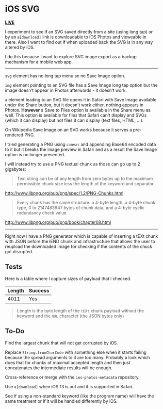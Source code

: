 # iOS SVG

[**LIVE**](https://tomashubelbauer.github.io/ios-svg)

I experiment to see if an SVG saved directly from a site (using long tap) or by
an `a[download]` link is downloadable to iOS Photos and vieweable in there. Also
I want to find out if when uploaded back the SVG is in any way altered by iOS.

I do this because I want to explore SVG image export as a backup mechanism for
a mobile web app.

---

`svg` element has no long tap menu so no Save Image option.

`img` element pointing to an SVG file has a Save Image long tap option but the
image doesn't appear in Photos afterwards - it doesn't work.

`a` element leading to an SVG file opens it in Safari with Save Image available
under the Share button, but it doesn't work either, nothing appears in Photos.
**However** a Save to Files option is available in the Share menu as well.
This option is available for files that Safari can't display and SVGs (which it
can display) but not files it can display (text files, HTML, …).

On Wikipedia Save Image on an SVG works because it serves a pre-rendered PNG.

I tried generating a PNG using `canvas` and appending Base64 encoded data to it
but it breaks the image preview in Safari and as a result the Save Image option
is no longer presented.

I will instead try to use a PNG textual chunk as those can go up to 2 gigabytes:

> Text string can be of any length from zero bytes up to the maximum permissible
> chunk size less the length of the keyword and separator.

http://www.libpng.org/pub/png/spec/1.2/PNG-Chunks.html

> Every chunk has the same structure: a 4-byte length, a 4-byte chunk type, 0 to
> 2147483647 bytes of chunk data, and a 4-byte cyclic redundancy check value.

http://www.libpng.org/pub/png/book/chapter08.html

---

Right now I have a PNG generator which is capable of inserting a tEXt chunk with
JSON before the IEND chunk and infrastructure that allows the user to reupload
the downloaded image for checking if the contents of the chuck got disrupted.

## Tests

Here is a table where I capture sizes of payload that I checked.

| Length | Success |
|--------|---------|
| 4011   | Yes     |

> Length is the byte length of the `tEXt` chunk payload without the keyword and
> the `NUL` character (the JSON bytes only)

## To-Do

Find the largest chunk that will not get corrupted by iOS.

Replace `String.fromCharCode` with something else when it starts failing because
the spread arguments to it are too many. Probably a look which does that for
chunks of maximal accepted length and then just concatenates the intermediate
results will be enough.

Cross-reference or merge with the `ios-photos-metadata` repository.

Use `a[download]` when iOS 13 is out and it is supported in Safari.

See if using a non-standard keyword (like the program name) will have the same
treatment or if it will be handled differently by iOS.
